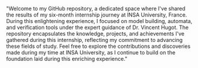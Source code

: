 "Welcome to my GitHub repository, a dedicated space where I've shared the results of my six-month internship journey at INSA University, France. During this enlightening experience, I focused on model building, automata, and verification tools under the expert guidance of Dr. Vincent Hugot. The repository encapsulates the knowledge, projects, and achievements I've gathered during this internship, reflecting my commitment to advancing these fields of study. Feel free to explore the contributions and discoveries made during my time at INSA University, as I continue to build on the foundation laid during this enriching experience."
